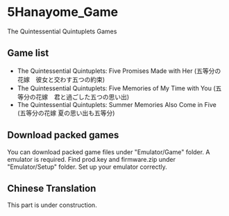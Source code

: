 # 5Hanayome_Game
The Quintessential Quintuplets Games

## Game list
* The Quintessential Quintuplets: Five Promises Made with Her (五等分の花嫁　彼女と交わす五つの約束)
* The Quintessential Quintuplets: Five Memories of My Time with You (五等分の花嫁　君と過ごした五つの思い出)
* The Quintessential Quintuplets: Summer Memories Also Come in Five (五等分の花嫁 夏の思い出も五等分)

## Download packed games
You can download packed game files under "Emulator/Game" folder. A emulator is required.
Find prod.key and firmware.zip under "Emulator/Setup" folder. Set up your emulator correctly.

## Chinese Translation
This part is under construction.
